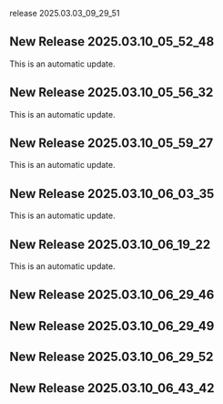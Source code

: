 release 2025.03.03_09_29_51
## New Release 2025.03.10_05_52_48
This is an automatic update.
## New Release 2025.03.10_05_56_32
This is an automatic update.
## New Release 2025.03.10_05_59_27
This is an automatic update.
## New Release 2025.03.10_06_03_35
This is an automatic update.
## New Release 2025.03.10_06_19_22
This is an automatic update.
## New Release 2025.03.10_06_29_46
## New Release 2025.03.10_06_29_49
## New Release 2025.03.10_06_29_52
## New Release 2025.03.10_06_43_42
